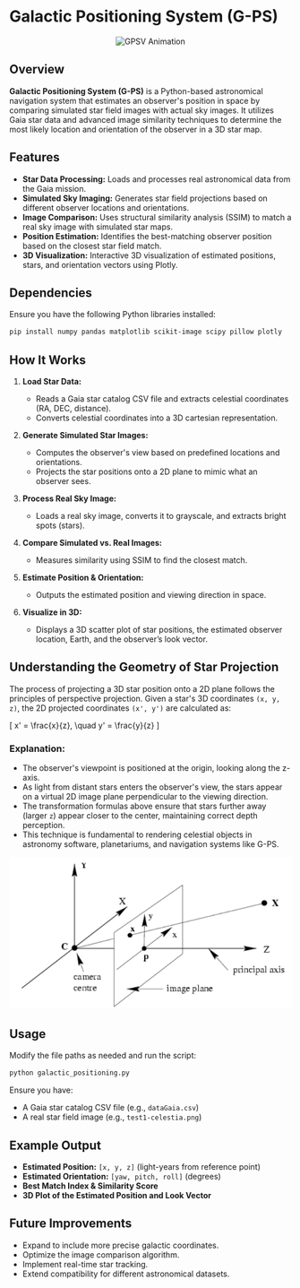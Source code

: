 # Galactic Positioning System (G-PS)
<p align="center">
  <img src="img/gpsv.gif" alt="GPSV Animation">
</p>

## Overview
**Galactic Positioning System (G-PS)** is a Python-based astronomical navigation system that estimates an observer's position in space by comparing simulated star field images with actual sky images. It utilizes Gaia star data and advanced image similarity techniques to determine the most likely location and orientation of the observer in a 3D star map.

## Features
- **Star Data Processing:** Loads and processes real astronomical data from the Gaia mission.
- **Simulated Sky Imaging:** Generates star field projections based on different observer locations and orientations.
- **Image Comparison:** Uses structural similarity analysis (SSIM) to match a real sky image with simulated star maps.
- **Position Estimation:** Identifies the best-matching observer position based on the closest star field match.
- **3D Visualization:** Interactive 3D visualization of estimated positions, stars, and orientation vectors using Plotly.

## Dependencies
Ensure you have the following Python libraries installed:

```bash
pip install numpy pandas matplotlib scikit-image scipy pillow plotly
```

## How It Works
1. **Load Star Data:**
   - Reads a Gaia star catalog CSV file and extracts celestial coordinates (RA, DEC, distance).
   - Converts celestial coordinates into a 3D cartesian representation.

2. **Generate Simulated Star Images:**
   - Computes the observer's view based on predefined locations and orientations.
   - Projects the star positions onto a 2D plane to mimic what an observer sees.

3. **Process Real Sky Image:**
   - Loads a real sky image, converts it to grayscale, and extracts bright spots (stars).

4. **Compare Simulated vs. Real Images:**
   - Measures similarity using SSIM to find the closest match.

5. **Estimate Position & Orientation:**
   - Outputs the estimated position and viewing direction in space.

6. **Visualize in 3D:**
   - Displays a 3D scatter plot of star positions, the estimated observer location, Earth, and the observer’s look vector.

## Understanding the Geometry of Star Projection
The process of projecting a 3D star position onto a 2D plane follows the principles of perspective projection. Given a star's 3D coordinates `(x, y, z)`, the 2D projected coordinates `(x', y')` are calculated as:

\[ x' = \frac{x}{z}, \quad y' = \frac{y}{z} \]

### Explanation:
- The observer's viewpoint is positioned at the origin, looking along the z-axis.
- As light from distant stars enters the observer's view, the stars appear on a virtual 2D image plane perpendicular to the viewing direction.
- The transformation formulas above ensure that stars further away (larger `z`) appear closer to the center, maintaining correct depth perception.
- This technique is fundamental to rendering celestial objects in astronomy software, planetariums, and navigation systems like G-PS.

<p align="center">
  <img src="img/3d2d.png" alt="3D to 2D Projection">
</p>

## Usage
Modify the file paths as needed and run the script:
```bash
python galactic_positioning.py
```
Ensure you have:
- A Gaia star catalog CSV file (e.g., `dataGaia.csv`)
- A real star field image (e.g., `test1-celestia.png`)

## Example Output
- **Estimated Position:** `[x, y, z]` (light-years from reference point)
- **Estimated Orientation:** `[yaw, pitch, roll]` (degrees)
- **Best Match Index & Similarity Score**
- **3D Plot of the Estimated Position and Look Vector**

## Future Improvements
- Expand to include more precise galactic coordinates.
- Optimize the image comparison algorithm.
- Implement real-time star tracking.
- Extend compatibility for different astronomical datasets.

